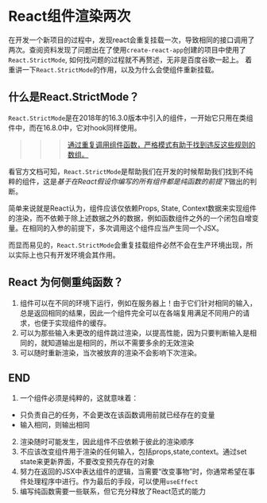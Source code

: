 # React组件渲染两次

[tag]:React｜爬坑
[create]:2022-11-08

在开发一个新项目的过程中，发现react会重复挂载一次，导致相同的接口调用了两次。查阅资料发现了问题出在了使用`create-react-app`创建的项目中使用了`React.StrictMode`, 如何找问题的过程就不再赘述，无非是百度谷歌一起上。
着重讲一下`React.StrictMode`的作用，以及为什么会使组件重新挂载。

## 什么是React.StrictMode？

`React.StrictMode`是在2018年的16.3.0版本中引入的组件，一开始它只用在类组件中，而在16.8.0中，它对hook同样使用。
>>> [通过重复调用组件函数，严格模式有助于找到违反这些规则的数组。](https://react.docschina.org/learn/keeping-components-pure#detecting-impure-calculations-with-strict-mode)

看官方文档可知，`React.StrictMode`是帮助我们在开发的时候帮助我们找到不纯粹的组件，这是*基于在React假设你编写的所有组件都是纯函数的前提下*做出的判断。

简单来说就是React认为，组件应该仅依赖Props, State, Context数据来实现组件的渲染，而不依赖于除上述数据之外的数据，例如函数组件之外的一个闭包自增变量。在相同的入参的前提下，多次调用这个组件应当产生同一个JSX。

而显而易见的，`React.StrictMode`会重复挂载组件必然不会在生产环境出现，所以实际上也只有开发环境会其作用。

## React 为何侧重纯函数？

1. 组件可以在不同的环境下运行，例如在服务器上！由于它们针对相同的输入，总是返回相同的结果，因此一个组件完全可以在各端复用满足不同用户的请求，也便于实现组件的缓存。
2. 可以为那些输入未更改的组件跳过渲染，以提高性能，因为只要判断输入是相同的，就知道输出是相同的，所以不需要多余的无效渲染
3. 可以随时重新渲染，当次被放弃的渲染不会影响下次渲染。

## END

1. 一个组件必须是纯粹的，这就意味着：
  - 只负责自己的任务，不会更改在该函数调用前就已经存在的变量
  - 输入相同，则输出相同
2. 渲染随时可能发生，因此组件不应依赖于彼此的渲染顺序
3. 不应该改变组件用于渲染的任何输入，包括props,state,context。通过set state来更新界面，不要改变预先存在的对象
4. 努力在返回的JSX中表达组件的逻辑，当需要“改变事物”时，你通常希望在事件处理程序中进行。作为最后的手段，可以使用`useEffect`
5. 编写纯函数需要一些联系，但它充分释放了React范式的能力